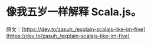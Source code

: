 # 像我五岁一样解释 Scala.js。

原文：[https://dev.to/zasuh_/explain-scalajs-like-im-five](https://dev.to/zasuh_/explain-scalajs-like-im-five)